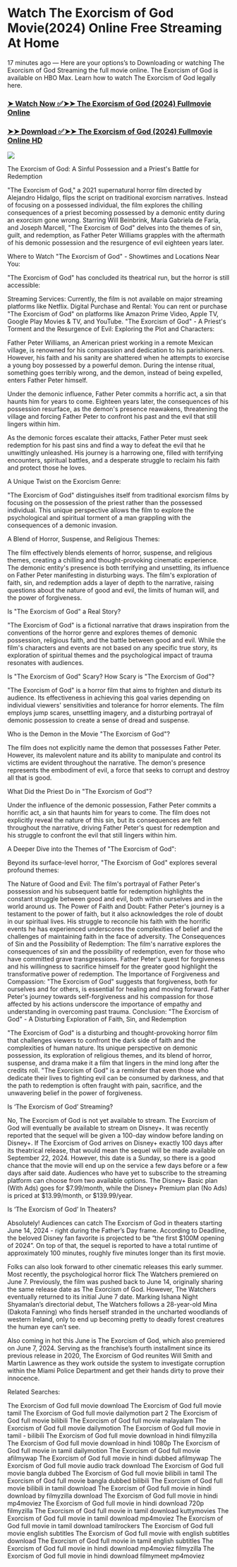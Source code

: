 # Watch The Exorcism of God Movie(2024) Online Free Streaming At Home

17 minutes ago — Here are your options’s to Downloading or watching The Exorcism of God Streaming the full movie online. The Exorcism of God is available on HBO Max. Learn how to watch The Exorcism of God legally here.


### [➤ Watch Now ✅➤➤ The Exorcism of God (2024) Fullmovie Online](https://freemoviessitesdownloadtorrent.blogspot.com/2024/09/the-exorcism-of-god-near-me-2024.html)

### [➤➤ Download ✅➤➤ The Exorcism of God (2024) Fullmovie Online HD](https://freemoviessitesdownloadtorrent.blogspot.com/2024/09/the-exorcism-of-god-near-me-2024.html)

<p dir="auto"><a href="https://freemoviessitesdownloadtorrent.blogspot.com/2024/09/the-exorcism-of-god-near-me-2024.html" title="PLAY NOW" rel="nofollow"><img src="https://i.imgur.com/jhNGoEt.gif" style="max-width: 100%;"></a></p>


The Exorcism of God: A Sinful Possession and a Priest's Battle for Redemption

"The Exorcism of God," a 2021 supernatural horror film directed by Alejandro Hidalgo, flips the script on traditional exorcism narratives. Instead of focusing on a possessed individual, the film explores the chilling consequences of a priest becoming possessed by a demonic entity during an exorcism gone wrong. Starring Will Beinbrink, María Gabriela de Faría, and Joseph Marcell, "The Exorcism of God" delves into the themes of sin, guilt, and redemption, as Father Peter Williams grapples with the aftermath of his demonic possession and the resurgence of evil eighteen years later.

Where to Watch "The Exorcism of God" - Showtimes and Locations Near You:

"The Exorcism of God" has concluded its theatrical run, but the horror is still accessible:

Streaming Services: Currently, the film is not available on major streaming platforms like Netflix.
Digital Purchase and Rental: You can rent or purchase "The Exorcism of God" on platforms like Amazon Prime Video, Apple TV, Google Play Movies & TV, and YouTube.
"The Exorcism of God" - A Priest's Torment and the Resurgence of Evil: Exploring the Plot and Characters:

Father Peter Williams, an American priest working in a remote Mexican village, is renowned for his compassion and dedication to his parishioners. However, his faith and his sanity are shattered when he attempts to exorcise a young boy possessed by a powerful demon. During the intense ritual, something goes terribly wrong, and the demon, instead of being expelled, enters Father Peter himself.

Under the demonic influence, Father Peter commits a horrific act, a sin that haunts him for years to come. Eighteen years later, the consequences of his possession resurface, as the demon's presence reawakens, threatening the village and forcing Father Peter to confront his past and the evil that still lingers within him.

As the demonic forces escalate their attacks, Father Peter must seek redemption for his past sins and find a way to defeat the evil that he unwittingly unleashed. His journey is a harrowing one, filled with terrifying encounters, spiritual battles, and a desperate struggle to reclaim his faith and protect those he loves.

A Unique Twist on the Exorcism Genre:

"The Exorcism of God" distinguishes itself from traditional exorcism films by focusing on the possession of the priest rather than the possessed individual. This unique perspective allows the film to explore the psychological and spiritual torment of a man grappling with the consequences of a demonic invasion.

A Blend of Horror, Suspense, and Religious Themes:

The film effectively blends elements of horror, suspense, and religious themes, creating a chilling and thought-provoking cinematic experience. The demonic entity's presence is both terrifying and unsettling, its influence on Father Peter manifesting in disturbing ways. The film's exploration of faith, sin, and redemption adds a layer of depth to the narrative, raising questions about the nature of good and evil, the limits of human will, and the power of forgiveness.

Is "The Exorcism of God" a Real Story?

"The Exorcism of God" is a fictional narrative that draws inspiration from the conventions of the horror genre and explores themes of demonic possession, religious faith, and the battle between good and evil. While the film's characters and events are not based on any specific true story, its exploration of spiritual themes and the psychological impact of trauma resonates with audiences.

Is "The Exorcism of God" Scary? How Scary is "The Exorcism of God"?

"The Exorcism of God" is a horror film that aims to frighten and disturb its audience. Its effectiveness in achieving this goal varies depending on individual viewers' sensitivities and tolerance for horror elements. The film employs jump scares, unsettling imagery, and a disturbing portrayal of demonic possession to create a sense of dread and suspense.

Who is the Demon in the Movie "The Exorcism of God"?

The film does not explicitly name the demon that possesses Father Peter. However, its malevolent nature and its ability to manipulate and control its victims are evident throughout the narrative. The demon's presence represents the embodiment of evil, a force that seeks to corrupt and destroy all that is good.

What Did the Priest Do in "The Exorcism of God"?

Under the influence of the demonic possession, Father Peter commits a horrific act, a sin that haunts him for years to come. The film does not explicitly reveal the nature of this sin, but its consequences are felt throughout the narrative, driving Father Peter's quest for redemption and his struggle to confront the evil that still lingers within him.

A Deeper Dive into the Themes of "The Exorcism of God":

Beyond its surface-level horror, "The Exorcism of God" explores several profound themes:

The Nature of Good and Evil: The film's portrayal of Father Peter's possession and his subsequent battle for redemption highlights the constant struggle between good and evil, both within ourselves and in the world around us.
The Power of Faith and Doubt: Father Peter's journey is a testament to the power of faith, but it also acknowledges the role of doubt in our spiritual lives. His struggle to reconcile his faith with the horrific events he has experienced underscores the complexities of belief and the challenges of maintaining faith in the face of adversity.
The Consequences of Sin and the Possibility of Redemption: The film's narrative explores the consequences of sin and the possibility of redemption, even for those who have committed grave transgressions. Father Peter's quest for forgiveness and his willingness to sacrifice himself for the greater good highlight the transformative power of redemption.
The Importance of Forgiveness and Compassion: "The Exorcism of God" suggests that forgiveness, both for ourselves and for others, is essential for healing and moving forward. Father Peter's journey towards self-forgiveness and his compassion for those affected by his actions underscore the importance of empathy and understanding in overcoming past trauma.
Conclusion: "The Exorcism of God" - A Disturbing Exploration of Faith, Sin, and Redemption

"The Exorcism of God" is a disturbing and thought-provoking horror film that challenges viewers to confront the dark side of faith and the complexities of human nature. Its unique perspective on demonic possession, its exploration of religious themes, and its blend of horror, suspense, and drama make it a film that lingers in the mind long after the credits roll. "The Exorcism of God" is a reminder that even those who dedicate their lives to fighting evil can be consumed by darkness, and that the path to redemption is often fraught with pain, sacrifice, and the unwavering belief in the power of forgiveness.


Is ‘The Exorcism of God’ Streaming?

No, The Exorcism of God is not yet available to stream. The Exorcism of God will eventually be available to stream on Disney+. It was recently reported that the sequel will be given a 100-day window before landing on Disney+. If The Exorcism of God arrives on Disney+ exactly 100 days after its theatrical release, that would mean the sequel will be made available on September 22, 2024. However, this date is a Sunday, so there is a good chance that the movie will end up on the service a few days before or a few days after said date. Audiences who have yet to subscribe to the streaming platform can choose from two available options. The Disney+ Basic plan (With Ads) goes for $7.99/month, while the Disney+ Premium plan (No Ads) is priced at $13.99/month, or $139.99/year.

Is ‘The Exorcism of God’ In Theaters?

Absolutely! Audiences can catch The Exorcism of God in theaters starting June 14, 2024 - right during the Father’s Day frame. According to Deadline, the beloved Disney fan favorite is projected to be “the first $100M opening of 2024”. On top of that, the sequel is reported to have a total runtime of approximately 100 minutes, roughly five minutes longer than its first movie.

Folks can also look forward to other cinematic releases this early summer. Most recently, the psychological horror flick The Watchers premiered on June 7. Previously, the film was pushed back to June 14, originally sharing the same release date as The Exorcism of God. However, The Watchers eventually returned to its initial June 7 date. Marking Ishana Night Shyamalan’s directorial debut, The Watchers follows a 28-year-old Mina (Dakota Fanning) who finds herself stranded in the uncharted woodlands of western Ireland, only to end up becoming pretty to deadly forest creatures the human eye can’t see.

Also coming in hot this June is The Exorcism of God, which also premiered on June 7, 2024. Serving as the franchise’s fourth installment since its previous release in 2020, The Exorcism of God reunites Will Smith and Martin Lawrence as they work outside the system to investigate corruption within the Miami Police Department and get their hands dirty to prove their innocence.


Related Searches:

The Exorcism of God full movie download
The Exorcism of God full movie tamil
The Exorcism of God full movie dailymotion part 2
The Exorcism of God full movie bilibili
The Exorcism of God full movie malayalam
The Exorcism of God full movie dailymotion
The Exorcism of God full movie in tamil - bilibili
The Exorcism of God full movie download in hindi filmyzilla
The Exorcism of God full movie download in hindi 1080p
The Exorcism of God full movie in tamil dailymotion
The Exorcism of God full movie afilmywap
The Exorcism of God full movie in hindi dubbed afilmywap
The Exorcism of God full movie audio track download
The Exorcism of God full movie bangla dubbed
The Exorcism of God full movie bilibili in tamil
The Exorcism of God full movie bangla dubbed bilibili
The Exorcism of God full movie bilibili in tamil download
The Exorcism of God full movie in hindi download by filmyzilla
download The Exorcism of God full movie in hindi mp4moviez
The Exorcism of God full movie in hindi download 720p filmyzilla
The Exorcism of God full movie in tamil download kuttymovies
The Exorcism of God full movie in tamil download mp4moviez
The Exorcism of God full movie in tamil download tamilrockers
The Exorcism of God full movie english subtitles
The Exorcism of God full movie with english subtitles download
The Exorcism of God full movie in tamil english subtitles
The Exorcism of God full movie in hindi download mp4moviez filmyzilla
The Exorcism of God full movie in hindi download filmymeet mp4moviez
